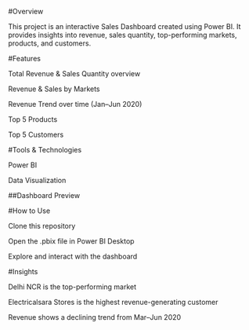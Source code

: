#Overview

This project is an interactive Sales Dashboard created using Power BI. It provides insights into revenue, sales quantity, top-performing markets, products, and customers.

#Features

Total Revenue & Sales Quantity overview

Revenue & Sales by Markets

Revenue Trend over time (Jan–Jun 2020)

Top 5 Products

Top 5 Customers

#Tools & Technologies

Power BI

Data Visualization

##Dashboard Preview

#How to Use

Clone this repository

Open the .pbix file in Power BI Desktop

Explore and interact with the dashboard

#Insights

Delhi NCR is the top-performing market

Electricalsara Stores is the highest revenue-generating customer

Revenue shows a declining trend from Mar–Jun 2020
